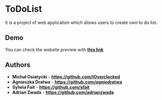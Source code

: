 # ToDoList

It is a project of web application which allows users to create own to do list.

## Demo
You can check the website preview with **[this link]( https://ioverclocked.github.io/ToDoList/)**

## Authors

 * **Michał Osiatycki** - **https://github.com/IOverclocked**
 * **Agnieszka Dratwa** - **https://github.com/agniedratwa**
 * **Sylwia Fait** - **https://github.com/sfait**
 * **Adrian Zwada** - **https://github.com/adrianzwada**
